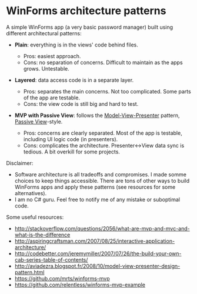 # WinForms architecture patterns

A simple WinForms app (a very basic password manager) built using different architectural patterns:

* **Plain**: everything is in the views' code behind files.
    * Pros: easiest approach.
    * Cons: no separation of concerns. Difficult to maintain as the apps grows. Untestable.

* **Layered**: data access code is in a separate layer.
    * Pros: separates the main concerns. Not too complicated. Some parts of the app are testable.
    * Cons: the view code is still big and hard to test.

* **MVP with Passive View**: follows the [Model-View-Presenter](https://en.wikipedia.org/wiki/Model%E2%80%93view%E2%80%93presenter) pattern, [Passive View](http://www.martinfowler.com/eaaDev/PassiveScreen.html)-style.
    * Pros: concerns are clearly separated. Most of the app is testable, including UI logic code (in presenters).
    * Cons: complicates the architecture. Presenter<->View data sync is tedious. A bit overkill for some projects.

Disclaimer:

* Software architecture is all tradeoffs and compromises. I made somme choices to keep things accessible. There are tons of other ways to build WinForms apps and apply these patterns (see resources for some alternatives).
* I am no C# guru. Feel free to notify me of any mistake or suboptimal code.

Some useful resources:

* http://stackoverflow.com/questions/2056/what-are-mvp-and-mvc-and-what-is-the-difference
* http://aspiringcraftsman.com/2007/08/25/interactive-application-architecture/
* http://codebetter.com/jeremymiller/2007/07/26/the-build-your-own-cab-series-table-of-contents/
* http://aviadezra.blogspot.fr/2008/10/model-view-presenter-design-pattern.html
* https://github.com/mrts/winforms-mvp
* https://github.com/relentless/winforms-mvp-example
